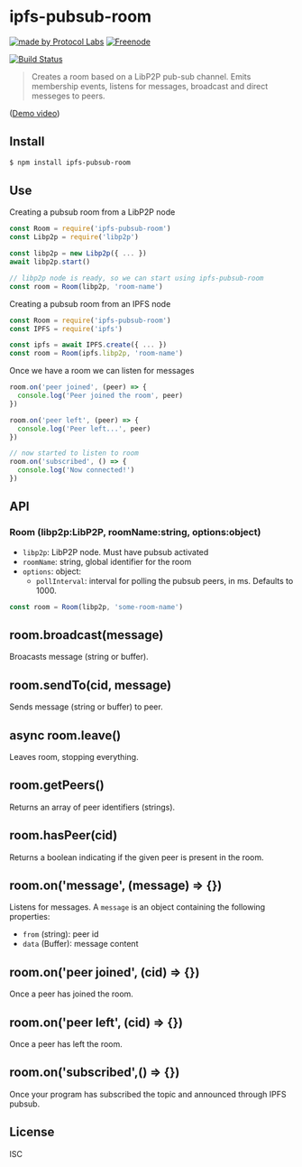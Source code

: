 # ipfs-pubsub-room

[![made by Protocol Labs](https://img.shields.io/badge/made%20by-Protocol%20Labs-blue.svg?style=flat-square)](https://protocol.ai)
[![Freenode](https://img.shields.io/badge/freenode-%23ipfs-blue.svg?style=flat-square)](http://webchat.freenode.net/?channels=%23ipfs)

[![Build Status](https://travis-ci.org/ipfs-shipyard/ipfs-pubsub-room.svg?branch=master)](https://travis-ci.org/ipfs-shipyard/ipfs-pubsub-room)

> Creates a room based on a LibP2P pub-sub channel. Emits membership events, listens for messages, broadcast and direct messeges to peers.

([Demo video](https://t.co/HNYQGE4D4P))

## Install

```bash
$ npm install ipfs-pubsub-room
```

## Use

Creating a pubsub room from a LibP2P node

```js
const Room = require('ipfs-pubsub-room')
const Libp2p = require('libp2p')

const libp2p = new Libp2p({ ... })
await libp2p.start()

// libp2p node is ready, so we can start using ipfs-pubsub-room
const room = Room(libp2p, 'room-name')
```

Creating a pubsub room from an IPFS node

```js
const Room = require('ipfs-pubsub-room')
const IPFS = require('ipfs')

const ipfs = await IPFS.create({ ... })
const room = Room(ipfs.libp2p, 'room-name')
```

Once we have a room we can listen for messages

```js
room.on('peer joined', (peer) => {
  console.log('Peer joined the room', peer)
})

room.on('peer left', (peer) => {
  console.log('Peer left...', peer)
})

// now started to listen to room
room.on('subscribed', () => {
  console.log('Now connected!')
})
```

## API

### Room (libp2p:LibP2P, roomName:string, options:object)

* `libp2p`: LibP2P node. Must have pubsub activated
* `roomName`: string, global identifier for the room
* `options`: object:
  * `pollInterval`: interval for polling the pubsub peers, in ms. Defaults to 1000.

```js
const room = Room(libp2p, 'some-room-name')
```

## room.broadcast(message)

Broacasts message (string or buffer).

## room.sendTo(cid, message)

Sends message (string or buffer) to peer.

## async room.leave()

Leaves room, stopping everything.

## room.getPeers()

Returns an array of peer identifiers (strings).

## room.hasPeer(cid)

Returns a boolean indicating if the given peer is present in the room.

## room.on('message', (message) => {})

Listens for messages. A `message` is an object containing the following properties:

* `from` (string): peer id
* `data` (Buffer): message content

## room.on('peer joined', (cid) => {})

Once a peer has joined the room.

## room.on('peer left', (cid) => {})

Once a peer has left the room.

## room.on('subscribed',() => {})

Once your program has subscribed the topic and announced through IPFS pubsub.

## License

ISC
